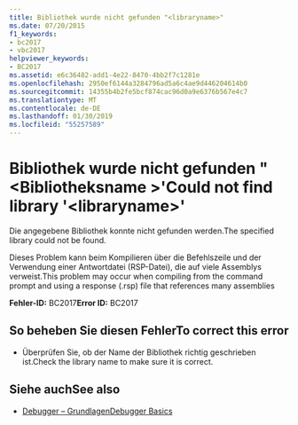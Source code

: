 ```yaml
---
title: Bibliothek wurde nicht gefunden "<libraryname>"
ms.date: 07/20/2015
f1_keywords:
- bc2017
- vbc2017
helpviewer_keywords:
- BC2017
ms.assetid: e6c36482-add1-4e22-8470-4bb2f7c1281e
ms.openlocfilehash: 2950ef6144a3284796ad5a6c4ae9d446204614b0
ms.sourcegitcommit: 14355b4b2fe5bcf874cac96d0a9e6376b567e4c7
ms.translationtype: MT
ms.contentlocale: de-DE
ms.lasthandoff: 01/30/2019
ms.locfileid: "55257589"
---
```

# <a name="could-not-find-library-libraryname"></a><span data-ttu-id="c3581-102">Bibliothek wurde nicht gefunden "\<Bibliotheksname >'</span><span class="sxs-lookup"><span data-stu-id="c3581-102">Could not find library '\<libraryname>'</span></span>
<span data-ttu-id="c3581-103">Die angegebene Bibliothek konnte nicht gefunden werden.</span><span class="sxs-lookup"><span data-stu-id="c3581-103">The specified library could not be found.</span></span>  
  
 <span data-ttu-id="c3581-104">Dieses Problem kann beim Kompilieren über die Befehlszeile und der Verwendung einer Antwortdatei (RSP-Datei), die auf viele Assemblys verweist.</span><span class="sxs-lookup"><span data-stu-id="c3581-104">This problem may occur when compiling from the command prompt and using a response (.rsp) file that references many assemblies</span></span>  
  
 <span data-ttu-id="c3581-105">**Fehler-ID:** BC2017</span><span class="sxs-lookup"><span data-stu-id="c3581-105">**Error ID:** BC2017</span></span>  
  
## <a name="to-correct-this-error"></a><span data-ttu-id="c3581-106">So beheben Sie diesen Fehler</span><span class="sxs-lookup"><span data-stu-id="c3581-106">To correct this error</span></span>  
  
-   <span data-ttu-id="c3581-107">Überprüfen Sie, ob der Name der Bibliothek richtig geschrieben ist.</span><span class="sxs-lookup"><span data-stu-id="c3581-107">Check the library name to make sure it is correct.</span></span>  
  
## <a name="see-also"></a><span data-ttu-id="c3581-108">Siehe auch</span><span class="sxs-lookup"><span data-stu-id="c3581-108">See also</span></span>
- [<span data-ttu-id="c3581-109">Debugger – Grundlagen</span><span class="sxs-lookup"><span data-stu-id="c3581-109">Debugger Basics</span></span>](/visualstudio/debugger/debugger-basics)
